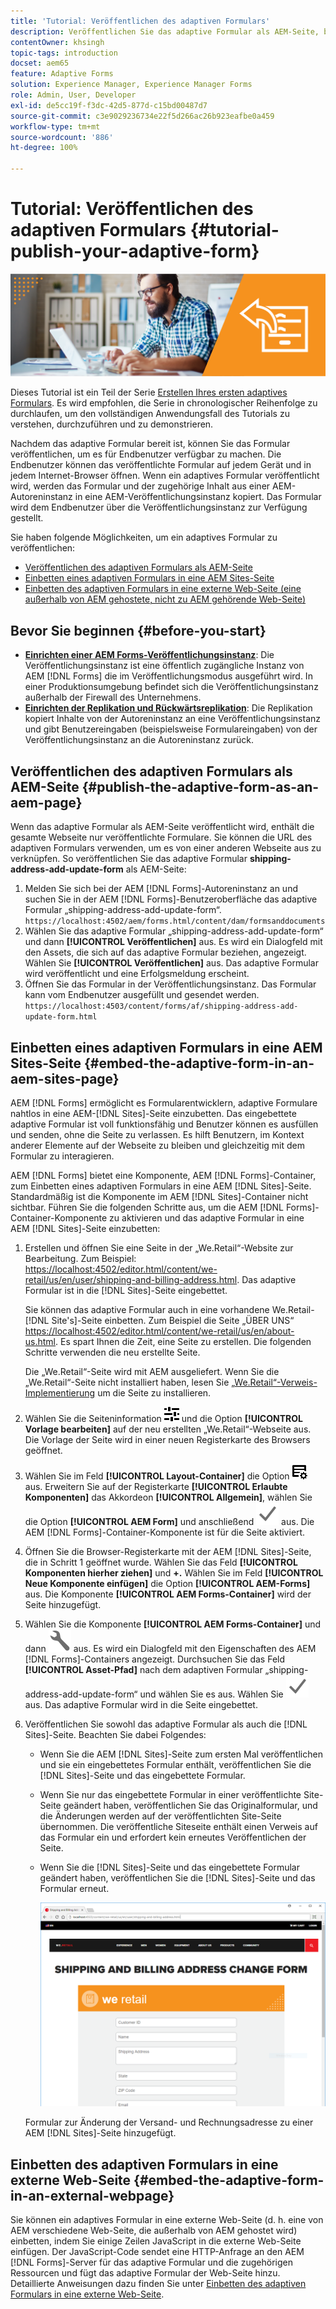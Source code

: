```yaml
---
title: 'Tutorial: Veröffentlichen des adaptiven Formulars'
description: Veröffentlichen Sie das adaptive Formular als AEM-Seite, betten Sie es auf einer AEM Sites-Seite ein, oder betten Sie das adaptive Formular in eine externe Webseite ein
contentOwner: khsingh
topic-tags: introduction
docset: aem65
feature: Adaptive Forms
solution: Experience Manager, Experience Manager Forms
role: Admin, User, Developer
exl-id: de5cc19f-f3dc-42d5-877d-c15bd00487d7
source-git-commit: c3e9029236734e22f5d266ac26b923eafbe0a459
workflow-type: tm+mt
source-wordcount: '886'
ht-degree: 100%

---
```


# Tutorial: Veröffentlichen des adaptiven Formulars {#tutorial-publish-your-adaptive-form}

![Hero-image](do-not-localize/13-publish-your-adaptive-form-small.png)

Dieses Tutorial ist ein Teil der Serie [Erstellen Ihres ersten adaptives Formulars](https://helpx.adobe.com/de/experience-manager/6-3/forms/using/create-your-first-adaptive-form.html). Es wird empfohlen, die Serie in chronologischer Reihenfolge zu durchlaufen, um den vollständigen Anwendungsfall des Tutorials zu verstehen, durchzuführen und zu demonstrieren.

Nachdem das adaptive Formular bereit ist, können Sie das Formular veröffentlichen, um es für Endbenutzer verfügbar zu machen. Die Endbenutzer können das veröffentlichte Formular auf jedem Gerät und in jedem Internet-Browser öffnen. Wenn ein adaptives Formular veröffentlicht wird, werden das Formular und der zugehörige Inhalt aus einer AEM-Autoreninstanz in eine AEM-Veröffentlichungsinstanz kopiert. Das Formular wird dem Endbenutzer über die Veröffentlichungsinstanz zur Verfügung gestellt.

Sie haben folgende Möglichkeiten, um ein adaptives Formular zu veröffentlichen:

* [Veröffentlichen des adaptiven Formulars als AEM-Seite](../../forms/using/publish-your-adaptive-form.md#publish-the-adaptive-form-as-an-aem-page)
* [Einbetten eines adaptiven Formulars in eine AEM Sites-Seite](#embed-the-adaptive-form-in-an-aem-sites-page)
* [Einbetten des adaptiven Formulars in eine externe Web-Seite (eine außerhalb von AEM gehostete, nicht zu AEM gehörende Web-Seite)](../../forms/using/publish-your-adaptive-form.md)

## Bevor Sie beginnen {#before-you-start}

* **[Einrichten einer AEM Forms-Veröffentlichungsinstanz](https://helpx.adobe.com/de/experience-manager/6-3/forms/using/installing-configuring-aem-forms-osgi.html)**: Die Veröffentlichungsinstanz ist eine öffentlich zugängliche Instanz von AEM [!DNL Forms] die im Veröffentlichungsmodus ausgeführt wird. In einer Produktionsumgebung befindet sich die Veröffentlichungsinstanz außerhalb der Firewall des Unternehmens.
* **[Einrichten der Replikation und Rückwärtsreplikation](https://helpx.adobe.com/de/experience-manager/6-3/help/sites-deploying/replication.html)**: Die Replikation kopiert Inhalte von der Autoreninstanz an eine Veröffentlichungsinstanz und gibt Benutzereingaben (beispielsweise Formulareingaben) von der Veröffentlichungsinstanz an die Autoreninstanz zurück.

## Veröffentlichen des adaptiven Formulars als AEM-Seite {#publish-the-adaptive-form-as-an-aem-page}

Wenn das adaptive Formular als AEM-Seite veröffentlicht wird, enthält die gesamte Webseite nur veröffentlichte Formulare. Sie können die URL des adaptiven Formulars verwenden, um es von einer anderen Webseite aus zu verknüpfen. So veröffentlichen Sie das adaptive Formular **shipping-address-add-update-form** als AEM-Seite:

1. Melden Sie sich bei der AEM [!DNL Forms]-Autoreninstanz an und suchen Sie in der AEM [!DNL Forms]-Benutzeroberfläche das adaptive Formular „shipping-address-add-update-form“.
   `https://localhost:4502/aem/forms.html/content/dam/formsanddocuments`
1. Wählen Sie das adaptive Formular „shipping-address-add-update-form“ und dann **[!UICONTROL Veröffentlichen]** aus. Es wird ein Dialogfeld mit den Assets, die sich auf das adaptive Formular beziehen, angezeigt. Wählen Sie **[!UICONTROL Veröffentlichen]** aus. Das adaptive Formular wird veröffentlicht und eine Erfolgsmeldung erscheint.
1. Öffnen Sie das Formular in der Veröffentlichungsinstanz. Das Formular kann vom Endbenutzer ausgefüllt und gesendet werden.
   `https://localhost:4503/content/forms/af/shipping-address-add-update-form.html`

## Einbetten eines adaptiven Formulars in eine AEM Sites-Seite {#embed-the-adaptive-form-in-an-aem-sites-page}

AEM [!DNL Forms] ermöglicht es Formularentwicklern, adaptive Formulare nahtlos in eine AEM-[!DNL Sites]-Seite einzubetten. Das eingebettete adaptive Formular ist voll funktionsfähig und Benutzer können es ausfüllen und senden, ohne die Seite zu verlassen. Es hilft Benutzern, im Kontext anderer Elemente auf der Webseite zu bleiben und gleichzeitig mit dem Formular zu interagieren.

AEM [!DNL Forms] bietet eine Komponente, AEM [!DNL Forms]-Container, zum Einbetten eines adaptiven Formulars in eine AEM [!DNL Sites]-Seite. Standardmäßig ist die Komponente im AEM [!DNL Sites]-Container nicht sichtbar. Führen Sie die folgenden Schritte aus, um die AEM [!DNL Forms]-Container-Komponente zu aktivieren und das adaptive Formular in eine AEM [!DNL Sites]-Seite einzubetten:

1. Erstellen und öffnen Sie eine Seite in der „We.Retail“-Website zur Bearbeitung. Zum Beispiel: [https://localhost:4502/editor.html/content/we-retail/us/en/user/shipping-and-billing-address.html](https://localhost:4502/editor.html/content/we-retail/us/en/user/shipping-and-billing-address.html). Das adaptive Formular ist in die [!DNL Sites]-Seite eingebettet.

   Sie können das adaptive Formular auch in eine vorhandene We.Retail-[!DNL Site's]-Seite einbetten. Zum Beispiel die Seite „ÜBER UNS“ [https://localhost:4502/editor.html/content/we-retail/us/en/about-us.html](https://localhost:4502/editor.html/content/we-retail/us/en/about-us.html). Es spart Ihnen die Zeit, eine Seite zu erstellen. Die folgenden Schritte verwenden die neu erstellte Seite.

   Die „We.Retail“-Seite wird mit AEM ausgeliefert. Wenn Sie die „We.Retail“-Seite nicht installiert haben, lesen Sie [„We.Retail“-Verweis-Implementierung](https://helpx.adobe.com/de/experience-manager/6-3/help/sites-developing/we-retail.html) um die Seite zu installieren.

1. Wählen Sie die Seiteninformation ![Eigenschaften](assets/properties.png) und die Option **[!UICONTROL Vorlage bearbeiten]** auf der neu erstellten „We.Retail“-Webseite aus. Die Vorlage der Seite wird in einer neuen Registerkarte des Browsers geöffnet.
1. Wählen Sie im Feld **[!UICONTROL Layout-Container]** die Option ![Feed-Management](assets/feedmanagement.png) aus. Erweitern Sie auf der Registerkarte **[!UICONTROL Erlaubte Komponenten]** das Akkordeon **[!UICONTROL Allgemein]**, wählen Sie die Option **[!UICONTROL AEM Form]** und anschließend ![save_icon](assets/save_icon.svg) aus. Die AEM [!DNL Forms]-Container-Komponente ist für die Seite aktiviert.

1. Öffnen Sie die Browser-Registerkarte mit der AEM [!DNL Sites]-Seite, die in Schritt 1 geöffnet wurde. Wählen Sie das Feld **[!UICONTROL Komponenten hierher ziehen]** und **+.** Wählen Sie im Feld **[!UICONTROL Neue Komponente einfügen]** die Option **[!UICONTROL AEM-Forms]** aus. Die Komponente **[!UICONTROL AEM Forms-Container]** wird der Seite hinzugefügt.
1. Wählen Sie die Komponente **[!UICONTROL AEM Forms-Container]** und dann ![configure-icon](assets/configure-icon.svg) aus. Es wird ein Dialogfeld mit den Eigenschaften des AEM [!DNL Forms]-Containers angezeigt. Durchsuchen Sie das Feld **[!UICONTROL Asset-Pfad]** nach dem adaptiven Formular „shipping-address-add-update-form“ und wählen Sie es aus. Wählen Sie ![save_icon](assets/save_icon.svg) aus. Das adaptive Formular wird in die Seite eingebettet.
1. Veröffentlichen Sie sowohl das adaptive Formular als auch die [!DNL Sites]-Seite. Beachten Sie dabei Folgendes:

   * Wenn Sie die AEM [!DNL Sites]-Seite zum ersten Mal veröffentlichen und sie ein eingebettetes Formular enthält, veröffentlichen Sie die [!DNL Sites]-Seite und das eingebettete Formular.
   * Wenn Sie nur das eingebettete Formular in einer veröffentlichte Site-Seite geändert haben, veröffentlichen Sie das Originalformular, und die Änderungen werden auf der veröffentlichten Site-Seite übernommen. Die veröffentliche Siteseite enthält einen Verweis auf das Formular ein und erfordert kein erneutes Veröffentlichen der Seite.
   * Wenn Sie die [!DNL Sites]-Seite und das eingebettete Formular geändert haben, veröffentlichen Sie die [!DNL Sites]-Seite und das Formular erneut.

     ![embed-in-aem-sites](assets/embed-in-aem-sites.png)

   Formular zur Änderung der Versand- und Rechnungsadresse zu einer AEM [!DNL Sites]-Seite hinzugefügt.

## Einbetten des adaptiven Formulars in eine externe Web-Seite {#embed-the-adaptive-form-in-an-external-webpage}

Sie können ein adaptives Formular in eine externe Web-Seite (d. h. eine von AEM verschiedene Web-Seite, die außerhalb von AEM gehostet wird) einbetten, indem Sie einige Zeilen JavaScript in die externe Web-Seite einfügen. Der JavaScript-Code sendet eine HTTP-Anfrage an den AEM [!DNL Forms]-Server für das adaptive Formular und die zugehörigen Ressourcen und fügt das adaptive Formular der Web-Seite hinzu. Detaillierte Anweisungen dazu finden Sie unter [Einbetten des adaptiven Formulars in eine externe Web-Seite](/help/forms/using/embed-adaptive-form-external-web-page.md).
